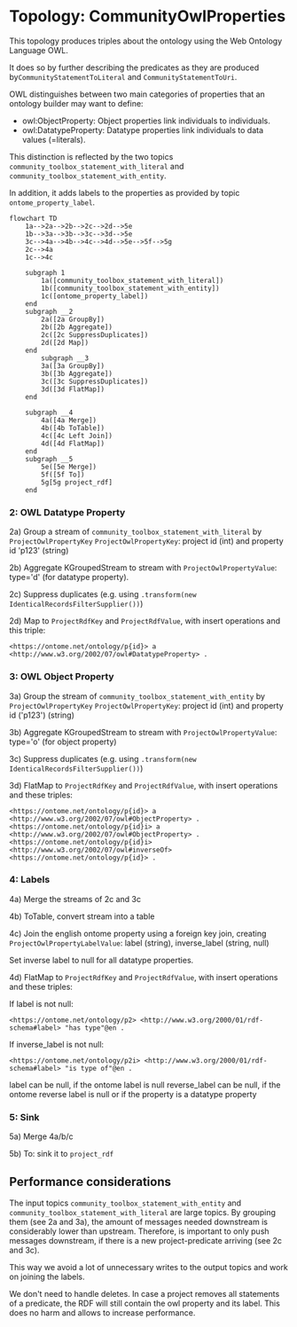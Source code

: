 # Topology: CommunityOwlProperties

This topology produces triples about the ontology using the Web Ontology Language OWL.

It does so by further describing the predicates as they
are produced by`CommunityStatementToLiteral` and `CommunityStatementToUri`.

OWL distinguishes between two main categories of properties that an ontology builder may want to define:

- owl:ObjectProperty: Object properties link individuals to individuals.
- owl:DatatypeProperty: Datatype properties link individuals to data values (=literals).

This distinction is reflected by the two topics `community_toolbox_statement_with_literal`
and `community_toolbox_statement_with_entity`.

In addition, it adds labels to the properties as provided by topic `ontome_property_label`.

```mermaid
flowchart TD
    1a-->2a-->2b-->2c-->2d-->5e
    1b-->3a-->3b-->3c-->3d-->5e
    3c-->4a-->4b-->4c-->4d-->5e-->5f-->5g
    2c-->4a
    1c-->4c
    
    subgraph 1
        1a([community_toolbox_statement_with_literal])
        1b([community_toolbox_statement_with_entity])
        1c([ontome_property_label])
    end
    subgraph __2
        2a([2a GroupBy])
        2b([2b Aggregate])
        2c([2c SuppressDuplicates])
        2d([2d Map])
    end     
        subgraph __3
        3a([3a GroupBy])
        3b([3b Aggregate])
        3c([3c SuppressDuplicates])
        3d([3d FlatMap])
    end  

    subgraph __4 
        4a([4a Merge])
        4b([4b ToTable])
        4c([4c Left Join])
        4d([4d FlatMap])
    end          
    subgraph __5
        5e([5e Merge])
        5f([5f To])
        5g[5g project_rdf]
    end
```

### 2: OWL Datatype Property

2a) Group a stream of `community_toolbox_statement_with_literal` by `ProjectOwlPropertyKey`
`ProjectOwlPropertyKey`: project id (int) and property id 'p123' (string)

2b) Aggregate KGroupedStream to stream with `ProjectOwlPropertyValue`: type='d' (for datatype property).

2c) Suppress duplicates (e.g. using `.transform(new IdenticalRecordsFilterSupplier())`)

2d) Map to `ProjectRdfKey` and `ProjectRdfValue`, with insert operations and this triple:

```turtle
<https://ontome.net/ontology/p{id}> a <http://www.w3.org/2002/07/owl#DatatypeProperty> .
```

### 3: OWL Object Property

3a) Group the stream of `community_toolbox_statement_with_entity` by `ProjectOwlPropertyKey`
`ProjectOwlPropertyKey`: project id (int) and property id ('p123') (string)

3b) Aggregate KGroupedStream to stream with `ProjectOwlPropertyValue`:  type='o' (for object property)

3c) Suppress duplicates (e.g. using `.transform(new IdenticalRecordsFilterSupplier())`)

3d) FlatMap to `ProjectRdfKey` and `ProjectRdfValue`, with insert operations and these triples:

```turtle
<https://ontome.net/ontology/p{id}> a <http://www.w3.org/2002/07/owl#ObjectProperty> .
<https://ontome.net/ontology/p{id}i> a <http://www.w3.org/2002/07/owl#ObjectProperty> .
<https://ontome.net/ontology/p{id}i> <http://www.w3.org/2002/07/owl#inverseOf> <https://ontome.net/ontology/p{id}> .
```

### 4: Labels

4a) Merge the streams of 2c and 3c

4b) ToTable, convert stream into a table

4c) Join the english ontome property using a foreign key join, creating `ProjectOwlPropertyLabelValue`:
label (string), inverse_label (string, null)

Set inverse label to null for all datatype properties.

4d) FlatMap to `ProjectRdfKey` and `ProjectRdfValue`, with insert operations and these triples:

If label is not null:

```turtle
<https://ontome.net/ontology/p2> <http://www.w3.org/2000/01/rdf-schema#label> "has type"@en .
```

If inverse_label is not null:

```turtle
<https://ontome.net/ontology/p2i> <http://www.w3.org/2000/01/rdf-schema#label> "is type of"@en .
```

label can be null, if the ontome label is null
reverse_label can be null, if the ontome reverse label is null or if the property is a datatype property

### 5: Sink

5a) Merge 4a/b/c

5b) To: sink it to `project_rdf`

## Performance considerations

The input topics `community_toolbox_statement_with_entity` and `community_toolbox_statement_with_literal`
are large topics. By grouping them (see 2a and 3a), the amount of messages needed downstream is considerably lower than
upstream. Therefore, is important to only push messages downstream, if there is a new project-predicate arriving (see 2c
and 3c).

This way we avoid a lot of unnecessary writes to the output topics and work on joining
the labels.

We don't need to handle deletes. In case a project removes all statements of a predicate, the RDF will still contain the
owl property and its label. This does no harm and allows to increase performance.


